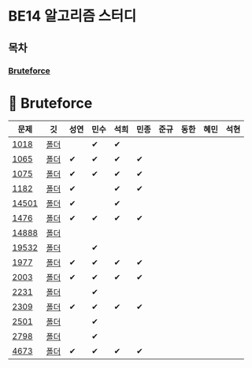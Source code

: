 # BE14 알고리즘 스터디
## 목차
### [Bruteforce](#-bruteforce)

# 📢 Bruteforce
| 문제 | &nbsp;&nbsp;깃&nbsp;&nbsp; | 성연 | 민수 | 석희 | 민종 | 준규 | 동한 | 혜민 | 석현 |
| ----- | :-----: | ----- | ----- | ----- | ----- | ----- | ----- | ----- | ----- |
|[1018](https://www.acmicpc.net/problem/1018)|[폴더](./Bruteforce/Boj1018)||✔|✔||||||
|[1065](https://www.acmicpc.net/problem/1065)|[폴더](./Bruteforce/Boj1065)|✔|✔|✔|✔|||||
|[1075](https://www.acmicpc.net/problem/1075)|[폴더](./Bruteforce/Boj1075)|✔|✔|✔|✔|||||
|[1182](https://www.acmicpc.net/problem/1182)|[폴더](./Bruteforce/Boj1182)|✔||✔|✔|||||
|[14501](https://www.acmicpc.net/problem/14501)|[폴더](./Bruteforce/Boj14501)|✔||✔||||||
|[1476](https://www.acmicpc.net/problem/1476)|[폴더](./Bruteforce/Boj1476)|✔|✔|✔|✔|||||
|[14888](https://www.acmicpc.net/problem/14888)|[폴더](./Bruteforce/Boj14888)|||||||||
|[19532](https://www.acmicpc.net/problem/19532)|[폴더](./Bruteforce/Boj19532)||✔|||||||
|[1977](https://www.acmicpc.net/problem/1977)|[폴더](./Bruteforce/Boj1977)|✔|✔|✔|✔|||||
|[2003](https://www.acmicpc.net/problem/2003)|[폴더](./Bruteforce/Boj2003)|✔|✔|✔|✔|||||
|[2231](https://www.acmicpc.net/problem/2231)|[폴더](./Bruteforce/Boj2231)||✔|||||||
|[2309](https://www.acmicpc.net/problem/2309)|[폴더](./Bruteforce/Boj2309)|✔|✔|✔|✔|||||
|[2501](https://www.acmicpc.net/problem/2501)|[폴더](./Bruteforce/Boj2501)||✔|||||||
|[2798](https://www.acmicpc.net/problem/2798)|[폴더](./Bruteforce/Boj2798)||✔|||||||
|[4673](https://www.acmicpc.net/problem/4673)|[폴더](./Bruteforce/Boj4673)|✔|✔|✔|✔|||||
